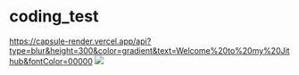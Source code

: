# coding_test
https://capsule-render.vercel.app/api?type=blur&height=300&color=gradient&text=Welcome%20to%20my%20Jithub&fontColor=00000
<img src="https://img.shields.io/badge/java-%23007396.svg?&style=for-the-badge&logo=java&logoColor=white" />
